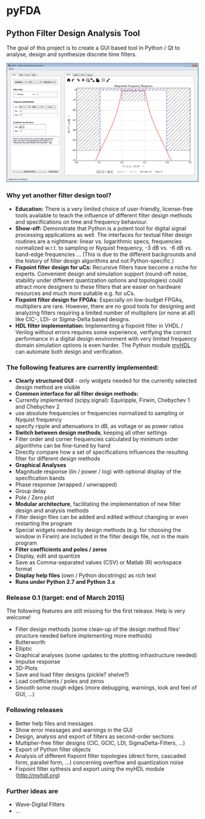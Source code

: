pyFDA
======
## Python Filter Design Analysis Tool

The goal of this project is to create a GUI based tool in Python / Qt to analyse, design and synthesize discrete time filters. 

![Screenshot](images/pyFDA_screenshot.PNG)

### Why yet another filter design tool?
* **Education:** There is a very limited choice of user-friendly, license-free tools available to teach the influence of different filter design methods and specifications on time and frequency behaviour.
* **Show-off:** Demonstrate that Python is a potent tool for digital signal processing applications as well. The interfaces for textual filter design routines are a nightmare: linear vs. logarithmic specs, frequencies normalized w.r.t. to sampling or Nyquist frequency, -3 dB vs. -6 dB vs. band-edge frequencies ... (This is due to the different backgrounds and the history of filter design algorithms and not Python-specific.)
* **Fixpoint filter design for uCs:** Recursive filters have become a niche for experts. Convenient design and simulation support (round-off noise, stability under different quantization options and topologies) could attract more designers to these filters that are easier on hardware resources and much more suitable e.g. for uCs.
* **Fixpoint filter design for FPGAs**: Especially on low-budget FPGAs, multipliers are rare. However, there are no good tools for designing and analyzing filters requiring a limited number of multipliers (or none at all) like CIC-, LDI- or Sigma-Delta based designs.
* **HDL filter implementation:** Implementing a fixpoint filter in VHDL / Verilog without errors requires some experience, verifying the correct performance in a digital design environment with very limited frequency domain simulation options is even harder. The Python module [myHDL](http://myhdl.org) can automate both design and verification.


### The following features are currently implemented:

* **Clearly structured GUI** - only widgets needed for the currently selected design method are visible
* **Common interface for all filter design methods:**
 * Currently implemented (scipy.signal): Equiripple, Firwin, Chebychev 1 and Chebychev 2 
 * use absolute frequencies or frequencies normalized to sampling or Nyquist frequency
 * specify ripple and attenuations in dB, as voltage or as power ratios
* **Switch between design methods**, keeping all other settings
 * Filter order and corner frequencies calculated by minimum order algorithms can be fine-tuned by hand
 * Directly compare how a set of specifications influences the resulting filter for different design methods
* **Graphical Analyses**
 * Magnitude response (lin / power / log) with optional display of the specification bands
 * Phase response (wrapped / unwrapped)
 * Group delay
 * Pole / Zero plot
* **Modular architecture**, facilitating the implementation of new filter design and analysis methods
 * Filter design files can be added and edited *without* changing or even restarting the program
 * Special widgets needed by design methods (e.g. for choosing the window in Firwin) are included in the filter design file, not in the main program
* **Filter coefficients and poles / zeros**
 * Display, edit and quantize 
 * Save as Comma-separated values (CSV) or Matlab (R) workspace format
* **Display help files** (own / Python docstrings) as rich text
* **Runs under Python 2.7 and Python 3.x**

### Release 0.1 (target: end of March 2015)

The following features are still missing for the first release. Help is very welcome!
* Filter design methods (some clean-up of the design method files' structure needed before implementing more methods)
 * Butterworth
 * Elliptic
* Graphical analyses (some updates to the plotting infrastructure needed)
 * Impulse response
 * 3D-Plots
* Save and load filter designs (pickle? shelve?)
* Load coefficients / poles and zeros
* Smooth some rough edges (more debugging, warnings, look and feel of GUI, ...)

### Following releases
* Better help files and messages
* Show error messages and warnings in the GUI
* Design, analysis and export of filters as second-order sections
* Multiplier-free filter designs (CIC, GCIC, LDI, SigmaDelta-Filters, ...)
* Export of Python filter objects
* Analysis of different fixpoint filter topologies (direct form, cascaded form, parallel form, ...) concerning overflow and quantization noise
* Fixpoint filter sythesis and export using the myHDL module (<http://myhdl.org>)

### Further ideas are
* Wave-Digital Filters
* ...

